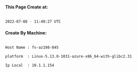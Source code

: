
   
#### This Page Create at:

```bash

2022-07-08 - 11:40:27 UTC

```

#### Create By Machine:

```bash

Host Name : fv-az198-845

platform  : Linux-5.13.0-1031-azure-x86_64-with-glibc2.31

Ip Local  : 10.1.1.154

```

